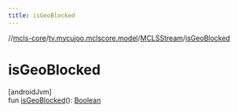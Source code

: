 ```yaml
---
title: isGeoBlocked
---
```

//[mcls-core](../../../index.html)/[tv.mycujoo.mclscore.model](../index.html)/[MCLSStream](index.html)/[isGeoBlocked](is-geo-blocked.html)



# isGeoBlocked



[androidJvm]\
fun [isGeoBlocked](is-geo-blocked.html)(): [Boolean](https://kotlinlang.org/api/latest/jvm/stdlib/kotlin/-boolean/index.html)





